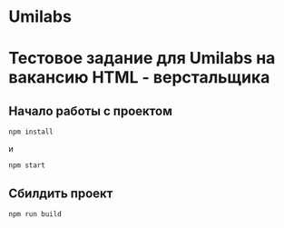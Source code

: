 # Umilabs

# Тестовое задание для Umilabs на вакансию HTML - верстальщика

## Начало работы с проектом

```
npm install
```
и
```
npm start
```

## Сбилдить проект

```
npm run build
```
